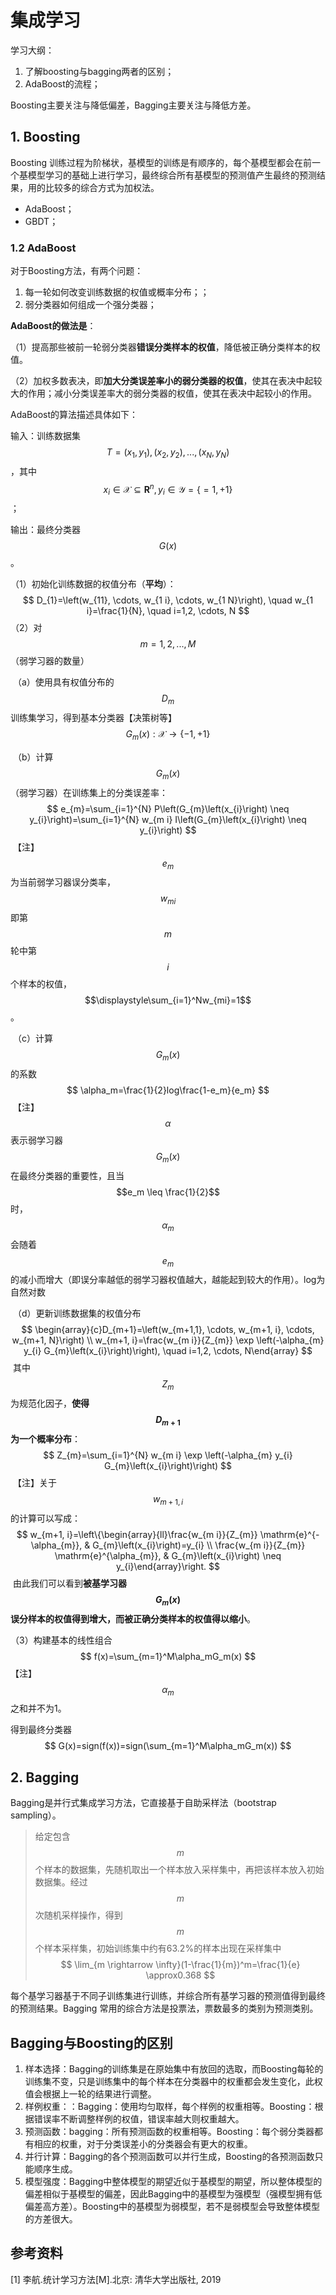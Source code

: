 # 集成学习

学习大纲：

1. 了解boosting与bagging两者的区别；
2. AdaBoost的流程；



Boosting主要关注与降低偏差，Bagging主要关注与降低方差。

## 1. Boosting

Boosting 训练过程为阶梯状，基模型的训练是有顺序的，每个基模型都会在前一个基模型学习的基础上进行学习，最终综合所有基模型的预测值产生最终的预测结果，用的比较多的综合方式为加权法。

- AdaBoost；
- GBDT；

### 1.2 AdaBoost

对于Boosting方法，有两个问题：

1. 每一轮如何改变训练数据的权值或概率分布；；
2. 弱分类器如何组成一个强分类器；

**AdaBoost的做法是**：

（1）提高那些被前一轮弱分类器**错误分类样本的权值**，降低被正确分类样本的权值。

（2）加权多数表决，即**加大分类误差率小的弱分类器的权值**，使其在表决中起较大的作用；减小分类误差率大的弱分类器的权值，使其在表决中起较小的作用。



AdaBoost的算法描述具体如下：

输入：训练数据集$$T={(x_1,y_1),(x_2, y_2),...,(x_N,y_N)}$$，其中$$x_i \in \mathcal{X} \subseteq \mathbf{R}^n, y_i \in \mathcal{Y}=\{=1,+1\}$$；

输出：最终分类器$$G(x)$$。

（1）初始化训练数据的权值分布（**平均**）：
$$
D_{1}=\left(w_{11}, \cdots, w_{1 i}, \cdots, w_{1 N}\right), \quad w_{1 i}=\frac{1}{N}, \quad i=1,2, \cdots, N
$$
（2）对$$m=1,2,...,M$$（弱学习器的数量）

​		（a）使用具有权值分布的$$D_m$$训练集学习，得到基本分类器【决策树等】
$$
G_m(x):\mathcal{X}\rightarrow\{-1, +1\}
$$


​		（b）计算$$G_m(x)$$（弱学习器）在训练集上的分类误差率：
$$
e_{m}=\sum_{i=1}^{N} P\left(G_{m}\left(x_{i}\right) \neq y_{i}\right)=\sum_{i=1}^{N} w_{m i} I\left(G_{m}\left(x_{i}\right) \neq y_{i}\right)
$$
​		【注】$$e_m$$为当前弱学习器误分类率，$$w_{mi}$$即第$$m$$轮中第$$i$$个样本的权值，$$\displaystyle\sum_{i=1}^Nw_{mi}=1$$。

​		（c）计算$$G_m(x)$$的系数
$$
\alpha_m=\frac{1}{2}log\frac{1-e_m}{e_m}
$$
​		【注】$$\alpha$$表示弱学习器$$G_m(x)$$在最终分类器的重要性，且当$$e_m \leq \frac{1}{2}$$时，$$\alpha_m$$会随着$$e_m$$的减小而增大（即误分率越低的弱学习器权值越大，越能起到较大的作用）。log为自然对数

​		（d）更新训练数据集的权值分布
$$
\begin{array}{c}D_{m+1}=\left(w_{m+1,1}, \cdots, w_{m+1, i}, \cdots, w_{m+1, N}\right) \\ w_{m+1, i}=\frac{w_{m i}}{Z_{m}} \exp \left(-\alpha_{m} y_{i} G_{m}\left(x_{i}\right)\right), \quad i=1,2, \cdots, N\end{array}
$$
​		其中$$Z_m$$为规范化因子，**使得$$D_{m+1}$$为一个概率分布**：
$$
Z_{m}=\sum_{i=1}^{N} w_{m i} \exp \left(-\alpha_{m} y_{i} G_{m}\left(x_{i}\right)\right)
$$
​		【注】关于$$w_{m+1,i}$$的计算可以写成：
$$
w_{m+1, i}=\left\{\begin{array}{ll}\frac{w_{m i}}{Z_{m}} \mathrm{e}^{-\alpha_{m}}, & G_{m}\left(x_{i}\right)=y_{i} \\ \frac{w_{m i}}{Z_{m}} \mathrm{e}^{\alpha_{m}}, & G_{m}\left(x_{i}\right) \neq y_{i}\end{array}\right.
$$
​		由此我们可以看到**被基学习器$$G_m(x)$$误分样本的权值得到增大，而被正确分类样本的权值得以缩小**。

（3）构建基本的线性组合
$$
f(x)=\sum_{m=1}^M\alpha_mG_m(x)
$$
【注】$$\alpha_m$$之和并不为1。

得到最终分类器
$$
G(x)=sign(f(x))=sign(\sum_{m=1}^M\alpha_mG_m(x))
$$



## 2. Bagging

Bagging是并行式集成学习方法，它直接基于自助采样法（bootstrap sampling）。

> 给定包含$$m$$个样本的数据集，先随机取出一个样本放入采样集中，再把该样本放入初始数据集。经过$$m$$次随机采样操作，得到$$m$$个样本采样集，初始训练集中约有63.2%的样本出现在采样集中
> $$
> \lim_{m \rightarrow \infty}(1-\frac{1}{m})^m=\frac{1}{e} \approx0.368
> $$

每个基学习器基于不同子训练集进行训练，并综合所有基学习器的预测值得到最终的预测结果。Bagging 常用的综合方法是投票法，票数最多的类别为预测类别。



## Bagging与Boosting的区别

1. 样本选择：Bagging的训练集是在原始集中有放回的选取，而Boosting每轮的训练集不变，只是训练集中的每个样本在分类器中的权重都会发生变化，此权值会根据上一轮的结果进行调整。
2. 样例权重：：Bagging：使用均匀取样，每个样例的权重相等。Boosting：根据错误率不断调整样例的权值，错误率越大则权重越大。
3. 预测函数：bagging：所有预测函数的权重相等。Boosting：每个弱分类器都有相应的权重，对于分类误差小的分类器会有更大的权重。
4. 并行计算：Bagging的各个预测函数可以并行生成，Boosting的各预测函数只能顺序生成。
5. 模型强度：Bagging中整体模型的期望近似于基模型的期望，所以整体模型的偏差相似于基模型的偏差，因此Bagging中的基模型为强模型（强模型拥有低偏差高方差）。Boosting中的基模型为弱模型，若不是弱模型会导致整体模型的方差很大。



## 参考资料

[1] 李航.统计学习方法[M].北京: 清华大学出版社, 2019

